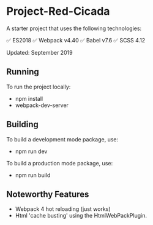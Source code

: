 # Project-Red-Cicada

A starter project that uses the following technologies:

✅ ES2018
✅ Webpack v4.40
✅ Babel v7.6
✅ SCSS 4.12

Updated: September 2019

## Running

To run the project locally:

- npm install
- webpack-dev-server

## Building

To build a development mode package, use:

- npm run dev

To build a production mode package, use:

- npm run build

## Noteworthy Features

- Webpack 4 hot reloading (just works)
- Html 'cache busting' using the HtmlWebPackPlugin.